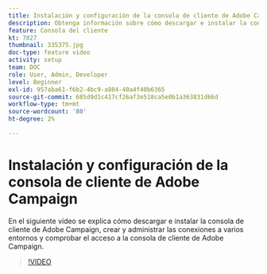 ```yaml
---
title: Instalación y configuración de la consola de cliente de Adobe Campaign
description: Obtenga información sobre cómo descargar e instalar la consola de cliente de Adobe Campaign, crear y administrar las conexiones a varios entornos y comprobar el acceso a la consola de cliente de Adobe Campaign.
feature: Consola del cliente
kt: 7827
thumbnail: 335375.jpg
doc-type: feature video
activity: setup
team: DOC
role: User, Admin, Developer
level: Beginner
exl-id: 957aba61-f6b2-4bc9-a804-40a4f40b6365
source-git-commit: 685d9d1c417cf26af3e518ca5e0b1a363831d66d
workflow-type: tm+mt
source-wordcount: '80'
ht-degree: 2%

---
```


# Instalación y configuración de la consola de cliente de Adobe Campaign

En el siguiente vídeo se explica cómo descargar e instalar la consola de cliente de Adobe Campaign, crear y administrar las conexiones a varios entornos y comprobar el acceso a la consola de cliente de Adobe Campaign.

>[!VIDEO](https://video.tv.adobe.com/v/335375?quality=12)
